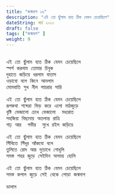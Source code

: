 ```yaml
---
title: "জন্মদাগ ১৬"
description: "এই তো ছুঁলাম হাত ঠিক যেমন চেয়েছিলে"
dateString: মার্চ ২০২০
draft: false
tags: ["জন্মদাগ" ]
weight: 9
---
```



<pre>

এই তো ছুঁলাম হাত ঠিক যেমন চেয়েছিলে    
স্পর্শ করলাম তোমার চিবুক 
দুহাতে জড়িয়ে ধরলাম বাতাস 
ওড়াবো বলে কিনে আনলাম 
মোমবাতি সুখ নীল পায়রার সারি 

এই তো ছুঁলাম হাত ঠিক যেমন চেয়েছিলে  
রূপকথা শব্দেরা ভিড় করে এলো মাঠজুড়ে 
বৃষ্টি ভেজালো চোখ ভেজালো  মধ্যরাত 
সহজিয়া বিছানায় অতলান্ত রাত্রি 
গাঢ় আর  গভীর  সুখে রইল জড়িয়ে 

এই তো ছুঁলাম হাত ঠিক যেমন চেয়েছিলে    
সিঁথিতে সিঁদূর আঁকবো বলে 
তুলিতে রোদ আর দুচোখে গোধূলি 
সমস্ত শহর জুড়ে সেইদিন অসময় হোলি 

এই তো ছুঁলাম হাত ঠিক যেমন চেয়েছিলে 
সমস্ত কপাল জুড়ে সেই থেকে পোড়া জন্মদাগ  

ডালাস 

<pre>
